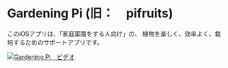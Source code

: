 # Gardening Pi (旧：　pifruits)

このiOSアプリは、「家庭菜園をする人向け」の、
植物を楽しく、効率よく、栽培するためのサポートアプリです。



[![Gardening Pi　ビデオ](https://www.youtube.com/watch?v=_I0gfHm3FAk)](https://www.youtube.com/watch?v=_I0gfHm3FAk)
